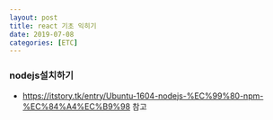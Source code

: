 ```yaml
---
layout: post
title: react 기초 익히기
date: 2019-07-08
categories: [ETC]
---
```


### nodejs설치하기
* https://itstory.tk/entry/Ubuntu-1604-nodejs-%EC%99%80-npm-%EC%84%A4%EC%B9%98 참고
